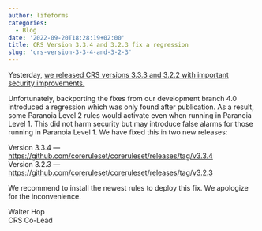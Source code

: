 ```yaml
---
author: lifeforms
categories:
  - Blog
date: '2022-09-20T18:28:19+02:00'
title: CRS Version 3.3.4 and 3.2.3 fix a regression
slug: 'crs-version-3-3-4-and-3-2-3'
---
```



Yesterday, [we released CRS versions 3.3.3 and 3.2.2 with important security improvements.](https://coreruleset.org/20220919/crs-version-3-3-3-and-3-2-2-covering-several-cves/)

Unfortunately, backporting the fixes from our development branch 4.0 introduced a regression which was only found after publication. As a result, some Paranoia Level 2 rules would activate even when running in Paranoia Level 1. This did not harm security but may introduce false alarms for those running in Paranoia Level 1. We have fixed this in two new releases:

Version 3.3.4 — <https://github.com/coreruleset/coreruleset/releases/tag/v3.3.4>  
Version 3.2.3 — <https://github.com/coreruleset/coreruleset/releases/tag/v3.2.3>

We recommend to install the newest rules to deploy this fix. We apologize for the inconvenience.

Walter Hop  
CRS Co-Lead
